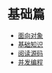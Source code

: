 # 基础篇

* [面向对象](面向对象/README.md)
* [基础知识](基础知识/README.md)
* [阅读源码](阅读源代码/README.md)
* [并发编程](Java并发编程/README.md)

